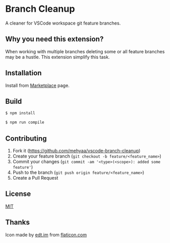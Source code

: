# Branch Cleanup

A cleaner for VSCode workspace git feature branches.

## Why you need this extension?

When working with multiple branches deleting some or all feature branches may be a hustle. This extension simplify this task.

## Installation

Install from [Marketplace][marketplace-url] page.

## Build

```sh
$ npm install

$ npm run compile
```

## Contributing

1. Fork it (<https://github.com/mehyaa/vscode-branch-cleanup>)
2. Create your feature branch (`git checkout -b feature/<feature_name>`)
3. Commit your changes (`git commit -am '<type>(<scope>): added some feature'`)
4. Push to the branch (`git push origin feature/<feature_name>`)
5. Create a Pull Request

## License

[MIT][license-url]

## Thanks

Icon made by [edt.im][icon-author-url] from [flaticon.com][icon-url]


[license-url]: LICENSE
[marketplace-url]: https://marketplace.visualstudio.com/items?itemName=mehyaa.branch-cleanup
[icon-url]: https://www.flaticon.com/free-icon/delete_6577290
[icon-author-url]: https://www.flaticon.com/authors/edtim

